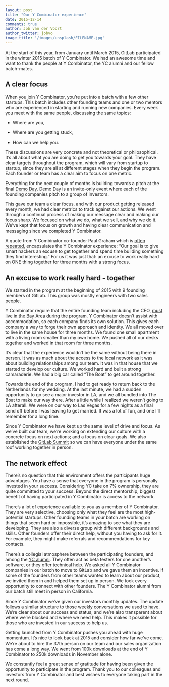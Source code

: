 ```yaml
---
layout: post
title: "Our Y Combinator experience"
date: 2015-12-14
comments: true
author: Job van der Voort
author_twitter: jobvo
image_title: '/images/unsplash/FILENAME.jpg'
---
```


At the start of this year, from January until March 2015, GitLab participated in the winter 2015 batch of Y Combinator. We had an awesome time and want to thank the people at Y Combinator, the YC alumni and our fellow batch-mates.

<!-- more -->

## A clear focus

When you join Y Combinator, you’re put into a batch with a few other startups. This batch includes other founding teams and one or two mentors who are experienced in starting and running new companies. Every week you meet with the same people, discussing the same topics: 

- Where are you, 

- Where are you getting stuck, 

- How can we help you. 

These discussions are very concrete and not theoretical or philosophical. It’s all about what you are doing to get you towards your goal. They have clear targets throughout the program, which will vary from startup to startup, since they are all at different stages when they begin the program. Each founder or team has a clear aim to focus on one metric. 

Everything for the next couple of months is building towards a pitch at the final [Demo Day](https://www.ycombinator.com/demoday/). Demo Day is an invite-only event where each of the founding companies pitch to a group of investors.

This gave our team a clear focus, and with our product getting released every month, we had clear metrics to track against our actions. We went through a continual process of making our message clear and making our focus sharp. We focused on what we do, what we sell, and why we do it. We’ve kept that focus on growth and having clear communication and messaging since we completed Y Combinator. 

A quote from Y Combinator co-founder Paul Graham which is [often repeated](http://blog.ycombinator.com/yc-hacks-august-2-3-2014), encapsulates the Y Combinator experience: “Our goal is to give smart hackers an excuse to get together and spend time building something they find interesting.” For us it was just that: an excuse to work really hard on ONE thing together for three months with a strong focus.

## An excuse to work really hard - together

We started in the program at the beginning of 2015 with 9 founding members of GitLab. This group was mostly engineers with two sales people. 

Y Combinator require that the entire founding team including the CEO, [must live in the Bay Area during the program](https://www.ycombinator.com/faq/#p3). Y Combinator doesn’t assist with accommodation, so each company finds its own solution. This gives each company a way to forge their own approach and identity. We all moved over to live in the same house for three months. We found one small apartment with a living room smaller than my own home. We pushed all of our desks together and worked in that room for three months. 

It’s clear that the experience wouldn’t be the same without being there in person. It was as much about the access to the local network as it was about building relationships among our team. It was in that house that we started to develop our culture. We worked hard and built a strong camaraderie. We had a big car called “The Boat” to get around together. 

Towards the end of the program, I had to get ready to return back to the Netherlands for my wedding. At the last minute, we had a sudden opportunity to go see a major investor in LA, and we all bundled into The Boat to make our way there. After a little while I realized we weren’t going to LA afterall. We were on our way to Las Vegas for a few nights as a final send off before I was leaving to get married. It was a lot of fun, and one I’ll remember for a long time. 

Since Y Combinator we have kept up the same level of drive and focus. As we’ve built our team, we’re working on extending our culture with a concrete focus on next actions; and a focus on clear goals. We also established the [GitLab Summit](https://about.gitlab.com/2015/11/30/gitlab-summit-2015/) so we can have everyone under the same roof working together in person.  

## The network effect

There’s no question that this environment offers the participants huge advantages. You have a sense that everyone in the program is personally invested in your success. Considering YC take on 7% ownership, they are quite committed to your success. Beyond the direct mentorship, biggest benefit of having participated in Y Combinator is access to the network.

There’s a lot of experience available to you as a member of Y Combinator. They are very selective, choosing only what they feel are the most high-potential startups. Other founding teams in your batch are working on things that seem hard or impossible, it’s amazing to see what they are developing. They are also a diverse group with different backgrounds and skills. Other founders offer their direct help, without you having to ask for it. For example, they might make referrals and recommendations for key contacts. 

There’s a collegial atmosphere between the participating founders, and among the [YC alumni](https://www.ycombinator.com/atyc/#alumni). They often act as beta testers for one another’s software, or they offer technical help. We asked all Y Combinator companies in our batch to move to GitLab and we gave them an incentive. If some of the founders from other teams wanted to learn about our product, we invited them in and helped them set up in person. We took every opportunity to connect with other founders. The Y Combinator alumni from our batch still meet in person in California. 

Since Y Combinator we’ve given our investors monthly updates. The update follows a similar structure to those weekly conversations we used to have. We’re clear about our success and status; and we’re also transparent about where we’re blocked and where we need help. This makes it possible for those who are invested in our success to help us. 

Getting launched from Y Combinator pushes you ahead with huge momentum. It’s nice to look back at 2015 and consider how far we’ve come. We’re about to hire the 37th person on our team and our sales organization has come a long way. We went from 100k downloads at the end of Y Combinator to 250k downloads in November alone.

We constantly feel a great sense of gratitude for having been given the opportunity to participate in the program. Thank you to our colleagues and investors from Y Combinator and best wishes to everyone taking part in the next round. 

